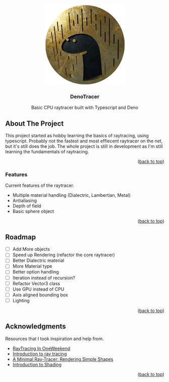<div id="top"></div>

<!-- PROJECT LOGO -->
<br />
<div align="center">
  <a href="https://github.com/Timur310/DenoTracer">
    <img src="Images/logo.png" alt="Logo" width="256" height="256">
  </a>

  <h3 align="center">DenoTracer</h3>

  <p align="center">
    Basic CPU raytracer built with Typescript and Deno
</div>

<!-- ABOUT THE PROJECT -->
## About The Project
This project started as hobby learning the basics of raytracing, using typescript.
Probably not the fastest and most effiecent raytracer on the net, but it's still does the job.
The whole project is still in development as I'm still learning the fundamentals of raytracing.

<p align="right">(<a href="#top">back to top</a>)</p>



### Features
 
 Current features of the raytracer.

* Multiple material handling (Dialectric, Lambertian, Metal)
* Antialiasing
* Depth of field
* Basic sphere object

<p align="right">(<a href="#top">back to top</a>)</p>

<!-- ROADMAP -->
## Roadmap

- [ ] Add More objects
- [ ] Speed up Rendering (refactor the core raytracer)
- [ ] Better Dialectric material
- [ ] More Material type
- [ ] Better option handling
- [ ] Iteration instead of recursion?
- [ ] Refactor Vector3 class
- [ ] Use GPU instead of CPU
- [ ] Axis aligned bounding box
- [ ] Lighting

<p align="right">(<a href="#top">back to top</a>)</p>



<!-- ACKNOWLEDGMENTS -->
## Acknowledgments

Resources that I took inspiration and help from.

* [RayTracing In OneWeekend](https://raytracing.github.io/books/RayTracingInOneWeekend.html)
* [Introduction to ray tracing](https://www.scratchapixel.com/lessons/3d-basic-rendering/introduction-to-ray-tracing/ray-tracing-practical-example)
* [A Minimal Ray-Tracer: Rendering Simple Shapes](https://www.scratchapixel.com/lessons/3d-basic-rendering/minimal-ray-tracer-rendering-simple-shapes/ray-sphere-intersection)
* [Introduction to Shading](https://www.scratchapixel.com/lessons/3d-basic-rendering/introduction-to-shading/diffuse-lambertian-shading)
<p align="right">(<a href="#top">back to top</a>)</p>
